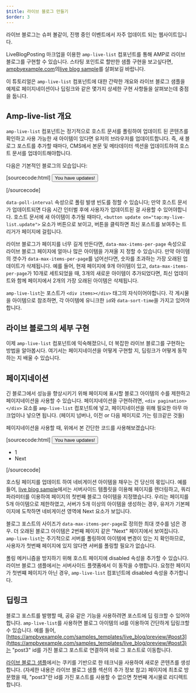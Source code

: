 ```yaml
---
$title: 라이브 블로그 만들기
$order: 3
---
```

라이브 블로그는 슈퍼 볼같이, 진행 중인 이벤트에서 자주 업데이트 되는 웹사이트입니다.

LiveBlogPosting 마크업을 이용한 `amp-live-list` 컴포넌트를 통해 AMP로 라이브 블로그를 구현할 수 있습니다.
스타팅 포인트로 할만한 샘플 구현을 보고싶다면, [ampbyexample.com](https://www.ampbyexample.com)의[live blog sample](https://www.ampbyexample.com/samples_templates/live_blog/)를 살펴보길 바랍니다. 

이 튜토리얼은 `amp-live-list` 컴포넌트에 대한 간략한 개요와 라이브 블로그 샘플을 예제로 페이지네이션이나 딥링크와 같은 몇가지 상세한 구현 사항들을 살펴보는데 중점을 둡니다.

## Amp-live-list 개요

`amp-live-list` 컴포넌트는 정기적으로 호스트 문서를 폴링하여 업데이트 된 콘텐츠를 확인하고 사용 가능한 새 아이템이 있다면 유저의 브라우저를 업데이트합니다.
즉, 새 블로그 포스트를 추가할 때마다, CMS에서 본문 및 메타데이터 섹션을 업데이트하여 호스트 문서를 업데이트해야합니다.

다음은 기본적인 블로그의 모습입니다:

[sourcecode:html]
<amp-live-list id="my-live-list" data-poll-interval="15000" data-max-items-per-page="5">
  <button update on="tap:my-live-list.update">You have updates!</button>
  <div items></div>
</amp-live-list>
[/sourcecode]

`data-poll-interval` 속성으로 폴링 발생 빈도를 정할 수 있습니다; 만약 호스트 문서가 업데이트되면 다음 시간 인터벌 후에 사용자가 업데이트된 걸 사용할 수 있어야합니다.
호스트 문서에 새 아이템이 추가될 때마다, `<button update on="tap:my-live-list.update">` 요소가 버튼으로 보이고, 버튼을 클릭하면 최신 포스트를 보여주는 트리거가 페이지에 걸립니다.

라이브 블로그가 페이지를 너무 길게 만든다면, `data-max-items-per-page` 속성으로 라이브 블로그 페이지에 얼마나 많은 아이템을 가져올 지 정할 수 있습니다.
만약 아이템의 갯수가 `data-max-items-per-page`를 넘어선다면, 숫자를 초과하는 가장 오래된 업데이트가 삭제됩니다.
예를 들어, 현재 페이지에 9개 아이템이 있고, `data-max-items-per-page`가 10개로 세트되었을 때, 3개의 새로운 아이템이 추가되었다면, 최신 업데이트와 함께 페이지에서 2개의 가장 오래된 아이템은 삭제됩니다.

`amp-live-list`는 포스트가 `<div items></div>` 태그의 자식이어야합니다. 각 게시물을 아이템으로 참조하면, 각 아이템에 유니크한 `id`와 `data-sort-time`을 가지고 있어야합니다.

## 라이브 블로그의 세부 구현

이제 `amp-live-list` 컴포넌트에 익숙해졌으니, 더 복잡한 라이브 블로그를 구현하는 방법을 알아봅시다. 여기서는 페이지네이션을 어떻게 구현할 지, 딥링크가 어떻게 동작하는 지 배울 수 있습니다.

## 페이지네이션

긴 블로그에서 성능을 향상시키기 위해 페이지에 표시할 블로그 아이템의 수를 제한하고 페이지네이션을 사용할 수 있습니다.
페이지네이션을 구현하려면, `<div pagination></div>` 요소를 `amp-live-list` 컴포넌트에 넣고, 페이지네이션을 위해 필요한 아무 마크업이나 넣으면 됩니다. (페이지 넘버나, 이전 or 다음 페이지로 가는 링크같은 것들)

페이지네이션을 사용할 때, 위에서 본 간단한 코드를 사용해보겠습니다:

[sourcecode:html]
<amp-live-list id="my-live-list" data-poll-interval="15000" data-max-items-per-page="5">
  <button update on="tap:my-live-list.update">You have updates!</button>
  <div items></div>
  <div pagination>
  	<nav>
      <ul>
        <li>1</li>
        <li>Next</li>
      </ul>
    </nav>
   </div>
</amp-live-list>
[/sourcecode]

호스팅 페이지를 업데이트 하여 네비게이션 아이템을 채우는 건 당신의 몫입니다.
예를 들어, [live blog sample](https://www.ampbyexample.com/samples_templates/live_blog/)에서는 서버사이드 템플릿을 이용해 페이지를 렌더링하고, 쿼리 파라미터를 이용하여 페이지의 첫번째 블로그 아이템을 지정했습니다.
우리는 페이지를 5개 아이템으로 제한하였고, 서버가 5개 이상의 아이템을 생성하는 경우, 유저가 기본페이지에 도착하면 네비게이션 영역에 Next 요소가 보입니다.

<amp-img src="/static/img/liveblog-pagination.jpg" alt="Live blog pagination" height="526" width="300"></amp-img>

블로그 포스트의 사이즈가 `data-max-items-per-page`로 정의한 최대 갯수를 넘은 경우.
더 오래된 블로그 아이템은 2번째 페이지 같은 "Next" 페이지에서 보여집니다.
`amp-live-list`는 주기적으로 서버를 폴링하여 아이템에 변경이 있는 지 확인하므로, 사용자가 첫번째 페이지에 있지 않다면 서버를 폴링할 필요가 없습니다.

폴링 메커니즘을 방지하기 위해 호스트 페이지에 disabled 속성을 추가할 수 있습니다.
라이브 블로그 샘플에서는 서버사이드 플랫폼에서 이 동작을 수행합니다.
요청한 페이지가 첫번쨰 페이지가 아닌 경우, `amp-live-list` 컴포넌트에 disabled 속성을 추가합니다.

## 딥링크

블로그 포스트를 발행할 때, 공유 같은 기능을 사용하려면 포스트에 딥 링크할 수 있어야합니다.
`amp-live-list`를 사용하면 블로그 아이템의 id를 이용하여 간단하게 딥링크할 수 있습니다.
예를 들어, [https://ampbyexample.com/samples_templates/live_blog/preview/#post3](https://ampbyexample.com/samples_templates/live_blog/preview/#post3)는 "post3" id를 가진 블로그 포스트로 연결하여 바로 그 포스트로 이동합니다.

[라이브 블로그 샘플](https://www.ampbyexample.com/samples_templates/live_blog/)에서는 쿠키를 기반으로 한 테크닉을 사용하여 새로운 콘텐츠를 생성합니다. (자세한 내용은 라이브 블로그 샘플 섹션의 추가 정보 참고)
페이지에 최초로 방문했을 때, "post3"란 id를 가진 포스트를 사용할 수 없으면 첫번째 게시물로 리디렉트합니다.
